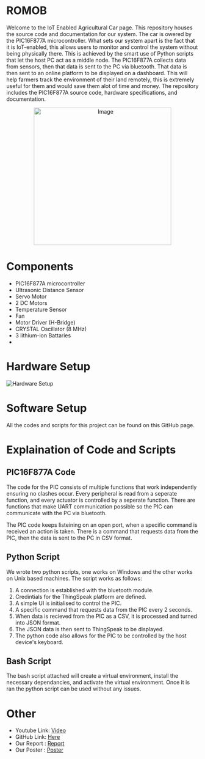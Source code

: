 # ROMOB
Welcome to the IoT Enabled Agricultural Car page. This repository houses the source code and documentation for our system. The car is owered by the PIC16F877A microcontroller. What sets our system apart is the fact that it is IoT-enabled, this allows users to monitor and control the system without being physically there. This is achieved by the smart use of Python scripts that let the host PC act as a middle node. The PIC16F877A collects data from sensors, then that data is sent to the PC via bluetooth. That data is then sent to an online platform to be displayed on a dashboard. This will help farmers track the environment of their land remotely, this is extremely useful for them and would save them alot of time and money. The repository includes the PIC16F877A source code, hardware specifications, and documentation. 


<p align="center">
  <img src="" alt="Image" width="360"/>
</p>

# Components
- PIC16F877A microcontroller
- Ultrasonic Distance Sensor
- Servo Motor
- 2 DC Motors
- Temperature Sensor
- Fan
- Motor Driver (H-Bridge)
- CRYSTAL Oscillator (8 MHz)
- 3 lithium-ion Battaries
-  

# Hardware Setup
![Hardware Setup]()


# Software Setup
All the codes and scripts for this project can be found on this GitHub page. 

# Explaination of Code and Scripts

## PIC16F877A Code
The code for the PIC consists of multiple functions that work independently ensuring no clashes occur. Every peripheral is read from a seperate function, and every actuator is controlled by a seperate function. There are functions that make UART communication possible so the PIC can communicate with the PC via bluetooth. 

The PIC code keeps listeining on an open port, when a specific command is received an action is taken. There is a command that requests data from the PIC, then the data is sent to the PC in CSV format. 

## Python Script
We wrote two python scripts, one works on Windows and the other works on Unix based machines. The script works as follows:
1) A connection is established with the bluetooth module.
2) Credintials for the ThingSpeak platform are defined.
3) A simple UI is initialised to control the PIC.
4) A specific command that requests data from the PIC every 2 seconds.
5) When data is recieved from the PIC as a CSV, it is processed and turned into JSON format.
6) The JSON data is then sent to ThingSpeak to be displayed.
7) The python code also allows for the PIC to be controlled by the host device's keyboard.

## Bash Script
The bash script attached will create a virtual environment, install the necessary dependancies, and activate the virtual environment. Once it is ran the python script can be used without any issues.


# Other
- Youtube Link: [Video](https://youtu.be/1dOM5fpYLpE?si=kVBcAm1XXoWLi0Nx)
- GitHub Link: [Here](https://youtu.be/1dOM5fpYLpE?si=kVBcAm1XXoWLi0Nx)
- Our Report : <span style="color:blue">[Report](EmbeddedProjectReport.pdf)</span>
- Our Poster : <span style="color:blue">[Poster](Embedded_Project_Poster)</span>
